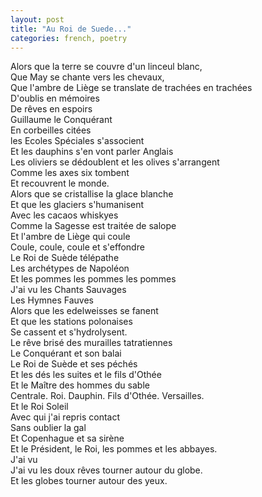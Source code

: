 ```yaml
---
layout: post
title: "Au Roi de Suede..."
categories: french, poetry
---
```

  
Alors que la terre se couvre d'un linceul blanc,  
Que May se chante vers les chevaux,  
Que l'ambre de Liège se translate de trachées en trachées  
D'oublis en mémoires  
De rêves en espoirs  
Guillaume le Conquérant  
En corbeilles citées  
les Ecoles Spéciales s'associent  
Et les dauphins s'en vont parler Anglais  
Les oliviers se dédoublent et les olives s'arrangent  
Comme les axes six tombent  
Et recouvrent le monde.  
Alors que se cristallise la glace blanche  
Et que les glaciers s'humanisent  
Avec les cacaos whiskyes  
Comme la Sagesse est traitée de salope  
Et l'ambre de Liège qui coule  
Coule, coule, coule et s'effondre  
Le Roi de Suède télépathe  
Les archétypes de Napoléon  
Et les pommes les pommes les pommes  
J'ai vu les Chants Sauvages  
Les Hymnes Fauves  
Alors que les edelweisses se fanent  
Et que les stations polonaises  
Se cassent et s'hydrolysent.  
Le rêve brisé des murailles tatratiennes  
Le Conquérant et son balai  
Le Roi de Suède et ses péchés  
Et les dés les suites et le fils d'Othée  
Et le Maître des hommes du sable  
Centrale. Roi. Dauphin. Fils d'Othée. Versailles.  
Et le Roi Soleil  
Avec qui j'ai repris contact  
Sans oublier la gal  
Et Copenhague et sa sirène  
Et le Président, le Roi, les pommes et les abbayes.  
J'ai vu  
J'ai vu les doux rêves tourner autour du globe.  
Et les globes tourner autour des yeux.  